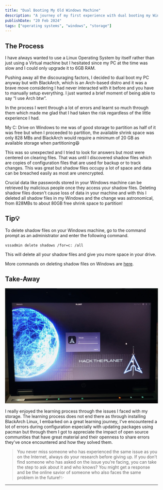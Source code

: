```yaml
---
title: "Dual Booting My Old Windows Machine"
description: "A journey of my first experience with dual booting my Windows PC with BlackArch and how I fixed my storage issues during partitioning"
publishDate: "20 Feb 2024"
tags: ["operating systems", "windows", "storage"]
---
```

## The Process
I have always wanted to use a Linux Operating System by itself rather than just using a Virtual machine but I hesitated since my PC at the time was slow and I could only upgrade it to 6GB RAM. 

Pushing away all the discouraging factors, I decided to dual boot my PC anyway but with BlackArch, which is an Arch-based distro and it was a brave move considering I had never interacted with it before and you have to manually setup everything. I just wanted a brief moment of being able to say “I use Arch btw”.

In the process I went through a lot of errors and learnt so much through them which made me glad that I had taken the risk regardless of the little experience I had.

My C: Drive on Windows to me was of good storage to partition as half of it was free but when I proceeded to partition, the available shrink space was only 828 MBs and BlackArch would require a minimum of 20 GB as available storage when partitioning😆

This was so unexpected and I tried to look for answers but most were centered on clearing files. That was until I discovered shadow files which are copies of configuration files that are used for backup or to track changes. This was great but shadow files occupy a lot of space and data can be breached easily as most are unencrypted.

Crucial data like passwords stored in your Windows machine can be retrieved by malicious people once they access your shadow files. Deleting shadow files doesn't cause loss of data in your machine and with this I deleted all shadow files in my Windows and the change was astronomical, from 828MBs to about 80GB free shrink space to partition!

## Tip💡
To delete shadow files on your Windows machine, go to the command prompt as an administrator and enter the following command.

`vssadmin delete shadows /for=c: /all`

This will delete all your shadow files and give you more space in your drive.

More commands on deleting shadow files on Windows are [here](https://learn.microsoft.com/en-us/windows-server/administration/windows-commands/vssadmin-delete-shadows).

## Take-Away
![My old Windows Machine dual booted with BlackArch](./oldpc.jpeg)

I really enjoyed the learning process through the issues I faced with my storage. The learning process does not end there as through installing BlackArch Linux, I embarked on a great learning journey, I've encountered a lot of errors during configuration especially with updating packages using pacman but through them I got to appreciate the impact of open source communities that have great material and their openness to share errors they've once encountered and how they solved them.

> You never miss someone who has experienced the same issue as you on the Internet, always do your research before giving up. If you don’t find someone who has asked on the issue you’re facing, you can take the step to ask about it and who knows? You might get a response and be the online savior of someone who also faces the same problem in the future!✨
---